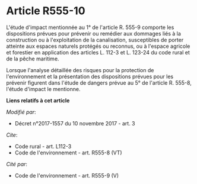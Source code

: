 # Article R555-10

L'étude d'impact mentionnée au 1° de l'article R. 555-9 comporte les dispositions prévues pour prévenir ou remédier aux
dommages liés à la construction ou à l'exploitation de la canalisation, susceptibles de porter atteinte aux espaces naturels
protégés ou reconnus, ou à l'espace agricole et forestier en application des articles L. 112-3 et L. 123-24 du code rural et
de la pêche maritime. 

Lorsque l'analyse détaillée des risques pour la protection de l'environnement et la présentation des dispositions prévues
pour les prévenir figurent dans l'étude de dangers prévue au 5° de l'article R. 555-8, l'étude d'impact le mentionne.

**Liens relatifs à cet article**

_Modifié par_:

  - Décret n°2017-1557 du 10 novembre 2017 - art. 3

_Cite_:

  - Code rural - art. L112-3
  - Code de l'environnement - art. R555-8 (VT)

_Cité par_:

  - Code de l'environnement - art. R555-9 (V)

